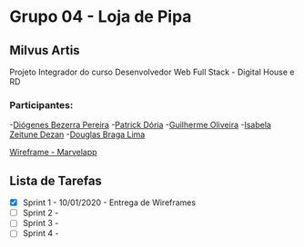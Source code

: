 # Grupo 04 - Loja de Pipa
## Milvus Artis

Projeto Integrador do curso Desenvolvedor Web Full Stack - Digital House e RD

### Participantes:

-[Diógenes Bezerra Pereira](https://github.com/diogenesistemas)
-[Patrick Dória](https://github.com/4zuk)
-[Guilherme Oliveira](https://github.com/gholiveira29)
-[Isabela Zeitune Dezan](https://github.com/isabelazeitune)
-[Douglas Braga Lima](https://github.com/doug3655)

[Wireframe - Marvelapp](https://marvelapp.com/5i622g4)

## Lista de Tarefas

- [x] Sprint 1 - 10/01/2020 - Entrega de Wireframes
- [ ] Sprint 2 - 
- [ ] Sprint 3 - 
- [ ] Sprint 4 -